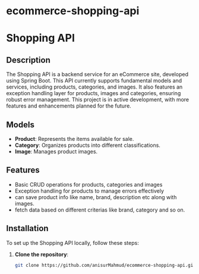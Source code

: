 # ecommerce-shopping-api
# Shopping API

## Description

The Shopping API is a backend service for an eCommerce site, developed using Spring Boot. This API currently supports fundamental models and services, including products, categories, and images. It also features an exception handling layer for products, images and categories, ensuring robust error management. This project is in active development, with more features and enhancements planned for the future.

## Models

- **Product**: Represents the items available for sale.
- **Category**: Organizes products into different classifications.
- **Image**: Manages product images.

## Features

- Basic CRUD operations for products, categories and images
- Exception handling for products to manage errors effectively
- can save product info like name, brand, description etc along with images.
- fetch data based on different criterias like brand, category and so on.

## Installation

To set up the Shopping API locally, follow these steps:

1. **Clone the repository**:
   ```bash
   git clone https://github.com/anisurMahmud/ecommerce-shopping-api.git

